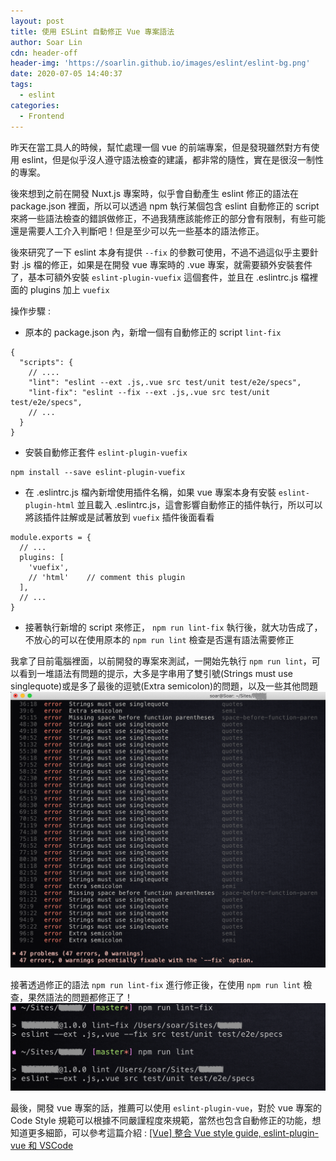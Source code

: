 ```yaml
---
layout: post
title: 使用 ESLint 自動修正 Vue 專案語法
author: Soar Lin
cdn: header-off
header-img: 'https://soarlin.github.io/images/eslint/eslint-bg.png'
date: 2020-07-05 14:40:37
tags:
  - eslint
categories:
  - Frontend
---
```


昨天在當工具人的時候，幫忙處理一個 vue 的前端專案，但是發現雖然對方有使用 eslint，但是似乎沒人遵守語法檢查的建議，都非常的隨性，實在是很沒一制性的專案。

後來想到之前在開發 Nuxt.js 專案時，似乎會自動產生 eslint 修正的語法在 package.json 裡面，所以可以透過 npm 執行某個包含 eslint 自動修正的 script 來將一些語法檢查的錯誤做修正，不過我猜應該能修正的部分會有限制，有些可能還是需要人工介入判斷吧！但是至少可以先一些基本的語法修正。

後來研究了一下 eslint 本身有提供 `--fix` 的參數可使用，不過不過這似乎主要針對 .js 檔的修正，如果是在開發 vue 專案時的 .vue 專案，就需要額外安裝套件了，基本可額外安裝 `eslint-plugin-vuefix` 這個套件，並且在 .eslintrc.js 檔裡面的 plugins 加上 `vuefix`

操作步驟 :

<!-- more -->

- 原本的 package.json 內，新增一個有自動修正的 script `lint-fix`

```
{
  "scripts": {
    // ....
    "lint": "eslint --ext .js,.vue src test/unit test/e2e/specs",
    "lint-fix": "eslint --fix --ext .js,.vue src test/unit test/e2e/specs",
    // ...
  }
}
```

- 安裝自動修正套件 `eslint-plugin-vuefix`

```
npm install --save eslint-plugin-vuefix
```

- 在 .eslintrc.js 檔內新增使用插件名稱，如果 vue 專案本身有安裝 `eslint-plugin-html` 並且載入 .eslintrc.js，這會影響自動修正的插件執行，所以可以將該插件註解或是試著放到 `vuefix` 插件後面看看

```
module.exports = {
  // ...
  plugins: [
    'vuefix',
    // 'html'    // comment this plugin
  ],
  // ...
}
```

- 接著執行新增的 script 來修正， `npm run lint-fix` 執行後，就大功告成了，不放心的可以在使用原本的 `npm run lint` 檢查是否還有語法需要修正

我拿了目前電腦裡面，以前開發的專案來測試，一開始先執行 `npm run lint`，可以看到一堆語法有問題的提示，大多是字串用了雙引號(Strings must use singlequote)或是多了最後的逗號(Extra semicolon)的問題，以及一些其他問題
![eslint-check](/images/eslint/eslint-01.png)

接著透過修正的語法 `npm run lint-fix` 進行修正後，在使用 `npm run lint` 檢查，果然語法的問題都修正了！
![eslint-autofix](/images/eslint/eslint-02.png)

最後，開發 vue 專案的話，推薦可以使用 `eslint-plugin-vue`，對於 vue 專案的 Code Style 規範可以根據不同嚴謹程度來規範，當然也包含自動修正的功能，想知道更多細節，可以參考這篇介紹 : [[Vue] 整合 Vue style guide, eslint-plugin-vue 和 VSCode](https://pjchender.blogspot.com/2019/07/vue-vue-style-guide-eslint-plugin-vue.html)
